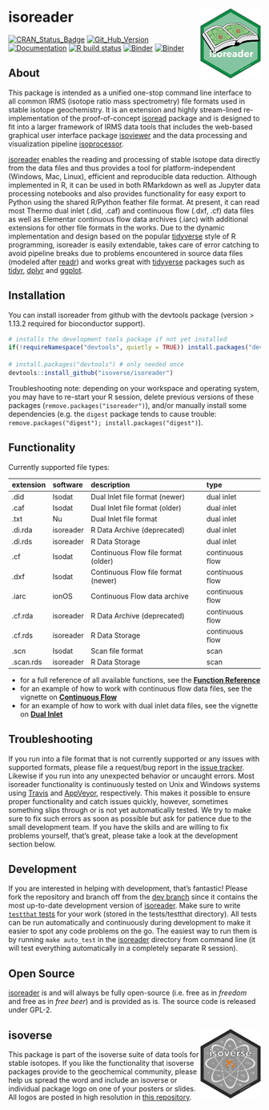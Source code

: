 
<!-- README.md is generated from README.Rmd. Please edit that file -->

# isoreader <a href='https://isoreader.isoverse.org'><img src='man/figures/isoreader_logo_thumb.png' align="right" height="138.5"/></a>

[![CRAN\_Status\_Badge](http://www.r-pkg.org/badges/version/isoreader)](https://cran.r-project.org/package=isoreader)
[![Git\_Hub\_Version](https://img.shields.io/badge/GitHub-1.2.3-orange.svg?style=flat-square)](https://github.com/isoverse/isoreader/commits)
[![Documentation](https://img.shields.io/badge/docs-online-green.svg)](https://isoreader.isoverse.org/)
[![R build
status](https://github.com/isoverse/isoreader/workflows/R-CMD-check/badge.svg)](https://github.com/isoverse/isoreader/actions?workflow=R-CMD-check)
[![Binder](https://img.shields.io/badge/launch-RStudio-blue.svg)](https://mybinder.org/v2/gh/isoverse/isoreader/binder?urlpath=rstudio)
[![Binder](https://img.shields.io/badge/launch-Jupyter-orange.svg)](https://mybinder.org/v2/gh/isoverse/isoreader/binder?urlpath=lab)

## About

This package is intended as a unified one-stop command line interface to
all common IRMS (isotope ratio mass spectrometry) file formats used in
stable isotope geochemistry. It is an extension and highly stream-lined
re-implementation of the proof-of-concept
[isoread](https://github.com/sebkopf/isoread) package and is designed to
fit into a larger framework of IRMS data tools that includes the
web-based graphical user interface package
[isoviewer](https://github.com/isoverse/isoviewer) and the data
processing and visualization pipeline
[isoprocessor](https://github.com/isoverse/isoprocessor).

[isoreader](https://isoreader.isoverse.org/) enables the reading and
processing of stable isotope data directly from the data files and thus
provides a tool for platform-independent (Windows, Mac, Linux),
efficient and reproducible data reduction. Although implemented in R, it
can be used in both RMarkdown as well as Jupyter data processing
notebooks and also provides functionality for easy export to Python
using the shared R/Python feather file format. At present, it can read
most Thermo dual inlet (.did, .caf) and continuous flow (.dxf, .cf) data
files as well as Elementar continuous flow data archives (.iarc) with
additional extensions for other file formats in the works. Due to the
dynamic implementation and design based on the popular
[tidyverse](https://www.tidyverse.org/) style of R programming,
isoreader is easily extendable, takes care of error catching to avoid
pipeline breaks due to problems encountered in source data files
(modeled after [readr](https://readr.tidyverse.org/)) and works great
with [tidyverse](https://www.tidyverse.org/) packages such as
[tidyr](https://tidyr.tidyverse.org/),
[dplyr](https://dplyr.tidyverse.org/) and
[ggplot](https://ggplot2.tidyverse.org/).

## Installation

You can install isoreader from github with the devtools package (version
\> 1.13.2 required for bioconductor support).

``` r
# installs the development tools package if not yet installed
if(!requireNamespace("devtools", quietly = TRUE)) install.packages("devtools")

# install.packages("devtools") # only needed once
devtools::install_github("isoverse/isoreader")
```

Troubleshooting note: depending on your workspace and operating system,
you may have to re-start your R session, delete previous versions of
these packages (`remove.packages("isoreader")`), and/or manually install
some dependencies (e.g. the `digest` package tends to cause trouble:
`remove.packages("digest"); install.packages("digest")`).

## Functionality

Currently supported file types:

| extension | software  | description                         | type            |
| :-------- | :-------- | :---------------------------------- | :-------------- |
| .did      | Isodat    | Dual Inlet file format (newer)      | dual inlet      |
| .caf      | Isodat    | Dual Inlet file format (older)      | dual inlet      |
| .txt      | Nu        | Dual Inlet file format              | dual inlet      |
| .di.rda   | isoreader | R Data Archive (deprecated)         | dual inlet      |
| .di.rds   | isoreader | R Data Storage                      | dual inlet      |
| .cf       | Isodat    | Continuous Flow file format (older) | continuous flow |
| .dxf      | Isodat    | Continuous Flow file format (newer) | continuous flow |
| .iarc     | ionOS     | Continuous Flow data archive        | continuous flow |
| .cf.rda   | isoreader | R Data Archive (deprecated)         | continuous flow |
| .cf.rds   | isoreader | R Data Storage                      | continuous flow |
| .scn      | Isodat    | Scan file format                    | scan            |
| .scan.rds | isoreader | R Data Storage                      | scan            |

  - for a full reference of all available functions, see the **[Function
    Reference](https://isoreader.isoverse.org/reference/)**
  - for an example of how to work with continuous flow data files, see
    the vignette on **[Continuous
    Flow](https://isoreader.isoverse.org/articles/continuous_flow.html)**
  - for an example of how to work with dual inlet data files, see the
    vignette on **[Dual
    Inlet](https://isoreader.isoverse.org/articles/dual_inlet.html)**

## Troubleshooting

If you run into a file format that is not currently supported or any
issues with supported formats, please file a request/bug report in the
[issue tracker](https://github.com/isoverse/isoreader/issues). Likewise
if you run into any unexpected behavior or uncaught errors. Most
isoreader functionality is continuously tested on Unix and Windows
systems using [Travis](https://travis-ci.org/) and
[AppVeyor](https://ci.appveyor.com/), respectively. This makes it
possible to ensure proper functionality and catch issues quickly,
however, sometimes something slips through or is not yet automatically
tested. We try to make sure to fix such errors as soon as possible but
ask for patience due to the small development team. If you have the
skills and are willing to fix problems yourself, that’s great, please
take a look at the development section below.

## Development

If you are interested in helping with development, that’s fantastic\!
Please fork the repository and branch off from the [dev
branch](https://github.com/isoverse/isoreader/tree/dev) since it
contains the most up-to-date development version of
[isoreader](https://isoreader.isoverse.org/). Make sure to write
[`testthat` tests](http://r-pkgs.had.co.nz/tests.html) for your work
(stored in the tests/testthat directory). All tests can be run
automatically and continuously during development to make it easier to
spot any code problems on the go. The easiest way to run them is by
running `make auto_test` in the
[isoreader](https://isoreader.isoverse.org/) directory from command line
(it will test everything automatically in a completely separate R
session).

## Open Source

[isoreader](https://isoreader.isoverse.org/) is and will always be fully
open-source (i.e. free as in *freedom* and free as in *free beer*) and
is provided as is. The source code is released under GPL-2.

## isoverse <a href='https://www.isoverse.org'><img src='man/figures/isoverse_logo_thumb.png' align="right" height="138.5"/></a>

This package is part of the isoverse suite of data tools for stable
isotopes. If you like the functionality that isoverse packages provide
to the geochemical community, please help us spread the word and include
an isoverse or individual package logo on one of your posters or slides.
All logos are posted in high resolution in [this
repository](https://github.com/isoverse/logos).

